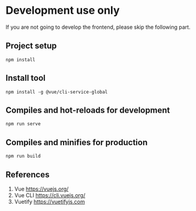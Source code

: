 # Development use only
If you are not going to develop the frontend, please skip the following part.

## Project setup
```
npm install
```

## Install tool
```
npm install -g @vue/cli-service-global
```

## Compiles and hot-reloads for development
```
npm run serve
```

## Compiles and minifies for production
```
npm run build
```

## References
1. Vue https://vuejs.org/
2. Vue CLI https://cli.vuejs.org/
3. Vuetify https://vuetifyjs.com
